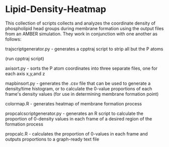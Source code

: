 # Lipid-Density-Heatmap
This collection of scripts collects and analyzes the coordinate density of phospholipid head groups during membrane formation
using the output files from an AMBER simulation.  They work in conjunction with one another as follows:

trajscriptgenerator.py      - generates a cpptraj script to strip all but the P atoms

(run cpptraj script)

axisort.py                  - sorts the P atom coordinates into three separate files, one for each axis x,y,and z

mapbinsort.py               - generates the .csv file that can be used to generate a density/time histogram, or to calculate the 0-value
                              proportions of each frame's density values (for use in determining membrane formation point)

colormap.R                  - generates heatmap of membrane formation process



propcalcscriptgenerator.py  - generates an R script to calculate the proportion of 0-density values in each frame of a desired region of
                              the formation process

propcalc.R                  - calculates the proportion of 0-values in each frame and outputs proportions to a graph-ready text file
